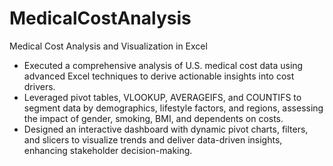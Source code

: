 # MedicalCostAnalysis
Medical Cost Analysis and Visualization in Excel
<br>
- Executed a comprehensive analysis of U.S. medical cost data using advanced Excel techniques to derive actionable insights into cost drivers.
- Leveraged pivot tables, VLOOKUP, AVERAGEIFS, and COUNTIFS to segment data by demographics, lifestyle factors, and regions, assessing the impact of gender, smoking, BMI, and dependents on costs.
- Designed an interactive dashboard with dynamic pivot charts, filters, and slicers to visualize trends and deliver data-driven insights, enhancing stakeholder decision-making.
